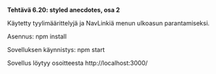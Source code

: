 **Tehtävä 6.20: styled anecdotes, osa 2**

Käytetty tyylimäärittelyjä ja NavLinkiä menun ulkoasun parantamiseksi.

Asennus:
    npm install

Sovelluksen käynnistys:
    npm start

Sovellus löytyy osoitteesta http://localhost:3000/
